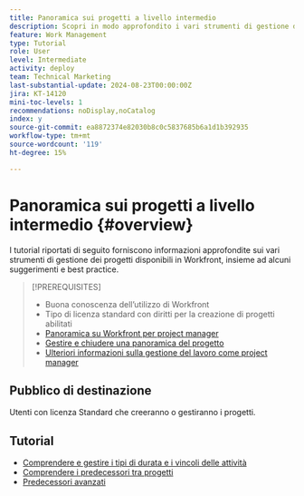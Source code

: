 ```yaml
---
title: Panoramica sui progetti a livello intermedio
description: Scopri in modo approfondito i vari strumenti di gestione dei progetti disponibili in Workfront, insieme ad alcuni suggerimenti e best practice per i professionisti.
feature: Work Management
type: Tutorial
role: User
level: Intermediate
activity: deploy
team: Technical Marketing
last-substantial-update: 2024-08-23T00:00:00Z
jira: KT-14120
mini-toc-levels: 1
recommendations: noDisplay,noCatalog
index: y
source-git-commit: ea8872374e82030b8c0c5837685b6a1d1b392935
workflow-type: tm+mt
source-wordcount: '119'
ht-degree: 15%

---
```



# Panoramica sui progetti a livello intermedio {#overview}

I tutorial riportati di seguito forniscono informazioni approfondite sui vari strumenti di gestione dei progetti disponibili in Workfront, insieme ad alcuni suggerimenti e best practice.

>[!PREREQUISITES]
>
>* Buona conoscenza dell’utilizzo di Workfront
>* Tipo di licenza standard con diritti per la creazione di progetti abilitati
>* [Panoramica su Workfront per project manager](https://experienceleague.adobe.com/?recommended=Workfront-U-1-2022.1.planners)
>* [Gestire e chiudere una panoramica del progetto](https://experienceleague.adobe.com/?recommended=Workfront-U-1-2022.2.planners)
>* [Ulteriori informazioni sulla gestione del lavoro come project manager ](https://experienceleague.adobe.com/?recommended=Workfront-U-1-2022.3.planners)

## Pubblico di destinazione

Utenti con licenza Standard che creeranno o gestiranno i progetti.

## Tutorial

* [Comprendere e gestire i tipi di durata e i vincoli delle attività](/help/manage-work/intermediate-projects/understand-and-manage-duration-types-and-task-constraints.md)
* [Comprendere i predecessori tra progetti](/help/manage-work/intermediate-projects/understand-cross-project-predecessors.md)
* [Predecessori avanzati](/help/manage-work/intermediate-projects/advanced-predecessors.md)

